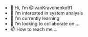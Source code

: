  - 👋 Hi, I’m @IvanKravchenko91
- 👀 I’m interested in system analysis
- 🌱 I’m currently learning 
- 💞️ I’m looking to collaborate on ...
- 📫 How to reach me ...

<!---
IvanKravchenko91/IvanKravchenko91 is a ✨ special ✨ repository because its `README.md` (this file) appears on your GitHub profile.
You can click the Preview link to take a look at your changes.
--->
